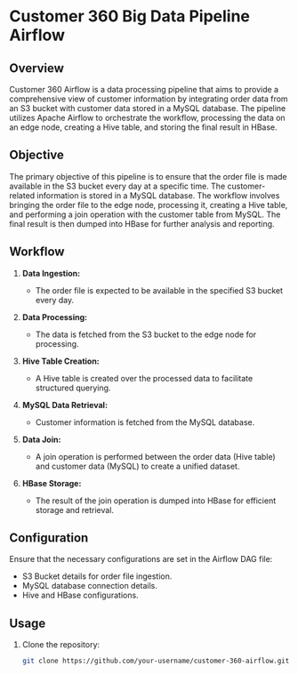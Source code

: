 # Customer 360  Big Data Pipeline Airflow

## Overview

Customer 360 Airflow is a data processing pipeline that aims to provide a comprehensive view of customer information by integrating order data from an S3 bucket with customer data stored in a MySQL database. The pipeline utilizes Apache Airflow to orchestrate the workflow, processing the data on an edge node, creating a Hive table, and storing the final result in HBase.

## Objective

The primary objective of this pipeline is to ensure that the order file is made available in the S3 bucket every day at a specific time. The customer-related information is stored in a MySQL database. The workflow involves bringing the order file to the edge node, processing it, creating a Hive table, and performing a join operation with the customer table from MySQL. The final result is then dumped into HBase for further analysis and reporting.

## Workflow

1. **Data Ingestion:**
   - The order file is expected to be available in the specified S3 bucket every day.

2. **Data Processing:**
   - The data is fetched from the S3 bucket to the edge node for processing.

3. **Hive Table Creation:**
   - A Hive table is created over the processed data to facilitate structured querying.

4. **MySQL Data Retrieval:**
   - Customer information is fetched from the MySQL database.

5. **Data Join:**
   - A join operation is performed between the order data (Hive table) and customer data (MySQL) to create a unified dataset.

6. **HBase Storage:**
   - The result of the join operation is dumped into HBase for efficient storage and retrieval.

## Configuration

Ensure that the necessary configurations are set in the Airflow DAG file:

- S3 Bucket details for order file ingestion.
- MySQL database connection details.
- Hive and HBase configurations.

## Usage

1. Clone the repository:

   ```bash
   git clone https://github.com/your-username/customer-360-airflow.git

